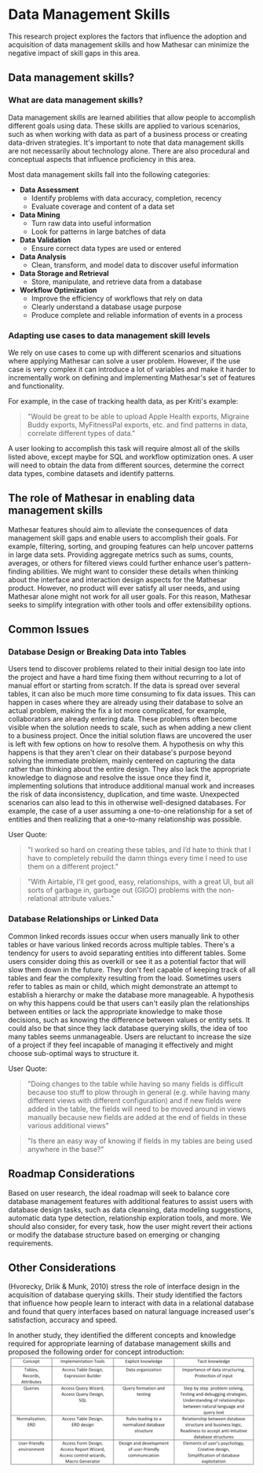 # Data Management Skills

This research project explores the factors that influence the adoption and acquisition of data management skills and how Mathesar can minimize the negative impact of skill gaps in this area.

## Data management skills?
### What are data management skills?
Data management skills are learned abilities that allow people to accomplish different goals using data. These skills are applied to various scenarios, such as when working with data as part of a business process or creating data-driven strategies. It's important to note that data management skills are not necessarily about technology alone. There are also procedural and conceptual aspects that influence proficiency in this area.

Most data management skills fall into the following categories:
* **Data Assessment**
    * Identify problems with data accuracy, completion, recency
    * Evaluate coverage and content of a data set 
* **Data Mining**
    * Turn raw data into useful information
    * Look for patterns in large batches of data
* **Data Validation**
    * Ensure correct data types are used or entered
* **Data Analysis**
    * Clean, transform, and model data to discover useful information
* **Data Storage and Retrieval**
    * Store, manipulate, and retrieve data from a database
* **Workflow Optimization**
    * Improve the efficiency of workflows that rely on data
    * Clearly understand a database usage purpose
    * Produce complete and reliable information of events in a process

### Adapting use cases to data management skill levels
We rely on use cases to come up with different scenarios and situations where applying Mathesar can solve a user problem. However, if the use case is very complex it can introduce a lot of variables and make it harder to incrementally work on defining and implementing Mathesar's set of features and functionality.

For example, in the case of tracking health data, as per Kriti's example:
> "Would be great to be able to upload Apple Health exports, Migraine Buddy exports, MyFitnessPal exports, etc. and find patterns in data, correlate different types of data."

A user looking to accomplish this task will require almost all of the skills listed above, except maybe for SQL and workflow optimization ones. A user will need to obtain the data from different sources, determine the correct data types, combine datasets and identify patterns.

## The role of Mathesar in enabling data management skills
Mathesar features should aim to alleviate the consequences of data management skill gaps and enable users to accomplish their goals. For example, filtering, sorting, and grouping features can help uncover patterns in large data sets. Providing aggregate metrics such as sums, counts, averages, or others for filtered views could further enhance user’s pattern-finding abilities. We might want to consider these details when thinking about the interface and interaction design aspects for the Mathesar product.
However, no product will ever satisfy all user needs, and using Mathesar alone might not work for all user goals. For this reason, Mathesar seeks to simplify integration with other tools and offer extensibility options.

## Common Issues
### Database Design or Breaking Data into Tables
Users tend to discover problems related to their initial design too late into the project and have a hard time fixing them without recurring to a lot of manual effort or starting from scratch. If the data is spread over several tables, it can also be much more time consuming to fix data issues.
This can happen in cases where they are already using their database to solve an actual problem, making the fix a lot more complicated, for example, collaborators are already entering data. These problems often become visible when the solution needs to scale, such as when adding a new client to a business project. Once the initial solution flaws are uncovered the user is left with few options on how to resolve them.
A hypothesis on why this happens is that they aren't clear on their database's purpose beyond solving the immediate problem, mainly centered on capturing the data rather than thinking about the entire design. They also lack the appropriate knowledge to diagnose and resolve the issue once they find it, implementing solutions that introduce additional manual work and increases the risk of data inconsistency, duplication, and time waste.
Unexpected scenarios can also lead to this in otherwise well-designed databases. For example, the case of a user assuming a one-to-one relationship for a set of entities and then realizing that a one-to-many relationship was possible.

User Quote:
> "I worked so hard on creating these tables, and I’d hate to think that I have to completely rebuild the damn things every time I need to use them on a different project."

> "With Airtable, I’ll get good, easy, relationships, with a great UI, but all sorts of garbage in, garbage out (GIGO) problems with the non-relational attribute values."

### Database Relationships or Linked Data
Common linked records issues occur when users manually link to other tables or have various linked records across multiple tables. There's a tendency for users to avoid separating entities into different tables. Some users consider doing this as overkill or see it as a potential factor that will slow them down in the future. They don't feel capable of keeping track of all tables and fear the complexity resulting from the load.
Sometimes users refer to tables as main or child, which might demonstrate an attempt to establish a hierarchy or make the database more manageable.
A hypothesis on why this happens could be that users can't easily plan the relationships between entities or lack the appropriate knowledge to make those decisions, such as knowing the difference between values or entity sets. It could also be that since they lack database querying skills, the idea of too many tables seems unmanageable. Users are reluctant to increase the size of a project if they feel incapable of managing it effectively and might choose sub-optimal ways to structure it.

User Quote:
> "Doing changes to the table while having so many fields is difficult because too stuff to plow through in general (e.g. while having many different views with different configuration) and if new fields were added in the table, the fields will need to be moved around in views manually because new fields are added at the end of fields in these various additional views"

> "Is there an easy way of knowing if fields in my tables are being used anywhere in the base?"

## Roadmap Considerations
Based on user research, the ideal roadmap will seek to balance core database management features with additional features to assist users with database design tasks, such as data cleansing, data modeling suggestions, automatic data type detection, relationship exploration tools, and more. We should also consider, for every task, how the user might revert their actions or modify the database structure based on emerging or changing requirements.

## Other Considerations
(Hvorecky, Drlik & Munk, 2010) stress the role of interface design in the acquisition of database querying skills. Their study identified the factors that influence how people learn to interact with data in a relational database and found that query interfaces based on natural language increased user's satisfaction, accuracy and speed. 

In another study, they identified the different concepts and knowledge required for appropriate learning of database management skills and proposed the following order for concept introduction:
![tauevzw.png](/assets/archive/product/design/exploration/data-management-skills/tauevzw.png)

